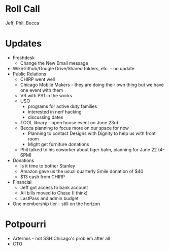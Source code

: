 Roll Call
=========
Jeff, Phil, Becca

Updates
=======
- Freshdesk
  - Change the New Email message
- Wiki/Github/Google Drive/Shared folders, etc. - no update
- Public Relations
  - CHIRP went well
  - Chicago Mobile Makers - they are doing their own thing but we have one event with them
  - VR with PS1 in the works
  - USO
    - programs for active duty families
    - interested in nerf hacking
    - discussing dates
  - TOOL library - open house event on June 23rd
  - Becca planning to focus more on our space for now
    - Planning to contact Designs with Dignity to help us with front room
    - Might get furniture donations
  - Phil talked to his coworker about tiger balm, planning for June 22 (4-6PM)
- Donations
  - Is it time to bother Stanley
  - Amazon gave us the usual quarterly Smile donation of $40
  - $13 cash from CHIRP
- Financial
  - Jeff got access to bank account
  - All bills moved to Chase (I think)
  - LastPass and admin budget
- One membership tier - still on the horizon

Potpourri
=========
- Artermis - not SSH:Chicago's problem after all
- CTO
